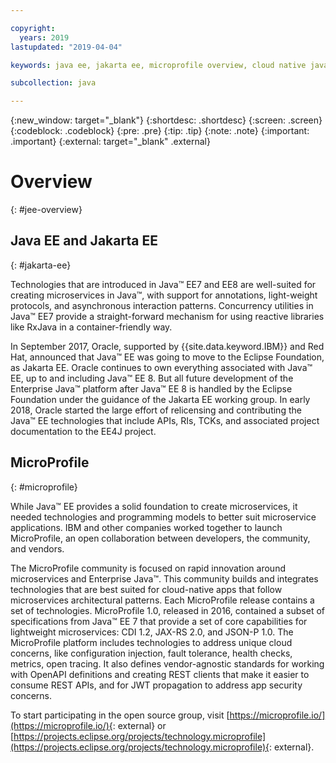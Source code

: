 ```yaml
---

copyright:
  years: 2019
lastupdated: "2019-04-04"

keywords: java ee, jakarta ee, microprofile overview, cloud native java, cloud native microprofile

subcollection: java

---
```


{:new_window: target="_blank"}
{:shortdesc: .shortdesc}
{:screen: .screen}
{:codeblock: .codeblock}
{:pre: .pre}
{:tip: .tip}
{:note: .note}
{:important: .important}
{:external: target="_blank" .external}

# Overview
{: #jee-overview}

## Java EE and Jakarta EE
{: #jakarta-ee}

Technologies that are introduced in Java&trade; EE7 and EE8 are well-suited for creating microservices in Java&trade;, with support for annotations, light-weight protocols, and asynchronous interaction patterns. Concurrency utilities in Java&trade; EE7 provide a straight-forward mechanism for using reactive libraries like RxJava in a container-friendly way.

In September 2017, Oracle, supported by {{site.data.keyword.IBM}} and Red Hat, announced that Java&trade; EE was going to move to the Eclipse Foundation, as Jakarta EE. Oracle continues to own everything associated with Java&trade; EE, up to and including Java&trade; EE 8. But all future development of the Enterprise Java&trade; platform after Java&trade; EE 8 is handled by the Eclipse Foundation under the guidance of the Jakarta EE working group. In early 2018, Oracle started the large effort of relicensing and contributing the Java&trade; EE technologies that include APIs, RIs, TCKs, and associated project documentation to the EE4J project.

## MicroProfile
{: #microprofile}

While Java&trade; EE provides a solid foundation to create microservices, it needed technologies and programming models to better suit microservice applications. IBM and other companies worked together to launch MicroProfile, an open collaboration between developers, the community, and vendors.

The MicroProfile community is focused on rapid innovation around microservices and Enterprise Java&trade;. This community builds and integrates technologies that are best suited for cloud-native apps that follow microservices architectural patterns. Each MicroProfile release contains a set of technologies. MicroProfile 1.0, released in 2016, contained a subset of specifications from Java&trade; EE 7 that provide a set of core capabilities for lightweight microservices: CDI 1.2, JAX-RS 2.0, and JSON-P 1.0. The MicroProfile platform includes technologies to address unique cloud concerns, like configuration injection, fault tolerance, health checks, metrics, open tracing. It also defines vendor-agnostic standards for working with OpenAPI definitions and creating REST clients that make it easier to consume REST APIs, and for JWT propagation to address app security concerns.

To start participating in the open source group, visit [https://microprofile.io/](https://microprofile.io/){: external} or [https://projects.eclipse.org/projects/technology.microprofile](https://projects.eclipse.org/projects/technology.microprofile){: external}.
